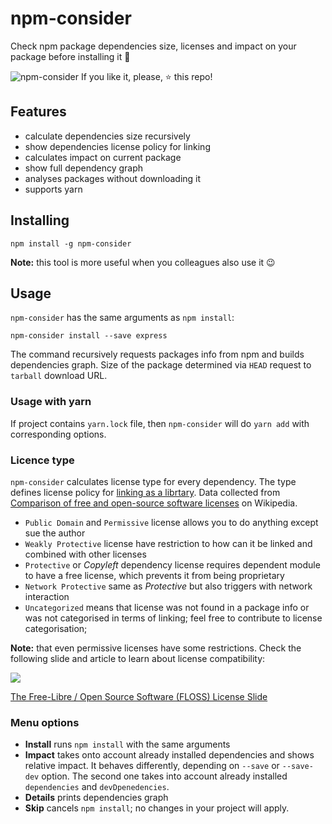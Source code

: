 # npm-consider

Check npm package dependencies size, licenses and impact on your package before installing it 🤔

![npm-consider](https://i.imgur.com/eAQPbHL.gif)
If you like it, please, ⭐️ this repo!
## Features

* calculate dependencies size recursively
* show dependencies license policy for linking
* calculates impact on current package
* show full dependency graph
* analyses packages without downloading it
* supports yarn


## Installing

```
npm install -g npm-consider
```
**Note:** this tool is more useful when you colleagues also use it 😉
## Usage

`npm-consider` has the same arguments as `npm install`:

```
npm-consider install --save express
```
The command recursively requests packages info from npm and builds dependencies graph. Size of the package determined via `HEAD` request to `tarball` download URL.

### Usage with yarn

If project contains `yarn.lock` file, then `npm-consider` will do `yarn add` with corresponding options.

### Licence type

`npm-consider` calculates license type for every dependency. The type defines license policy for [linking as a librtary](https://en.wikipedia.org/wiki/Library_(computing)#Linking). Data collected from [Comparison of free and open-source software licenses](https://en.wikipedia.org/wiki/Comparison_of_free_and_open-source_software_licenses) on Wikipedia.

 * `Public Domain` and `Permissive` license allows you to do anything except sue the author
 * `Weakly Protective` license have restriction to how can it be linked and combined with other licenses
 * `Protective` or *Copyleft* dependency license requires dependent module to have a free license, which prevents it from being proprietary
 * `Network Protective` same as *Protective* but also triggers with network interaction
 * `Uncategorized` means that license was not found in a package info or was not categorised in terms of linking; feel free to contribute to license categorisation;

**Note:** that even permissive licenses have some restrictions. Check the following slide and article to learn about license compatibility:

![](https://www.dwheeler.com/essays/floss-license-slide-image.png)

[The Free-Libre / Open Source Software (FLOSS) License Slide](https://www.dwheeler.com/essays/floss-license-slide.html)

### Menu options


* **Install** runs `npm install` with the same arguments
* **Impact** takes onto account already installed dependencies and shows relative impact. It behaves differently, depending on `--save` or `--save-dev` option. The second one takes into account already installed `dependencies` and `devDpenedencies`.
* **Details** prints dependencies graph
* **Skip** cancels `npm install`; no changes in your project will apply.
